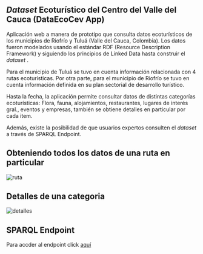 ## _Dataset_ Ecoturístico del Centro del Valle del Cauca (DataEcoCev App)

Aplicación web a manera de prototipo que consulta datos ecoturísticos de los municipios de Riofrío y Tuluá (Valle del Cauca, Colombia). Los datos fueron modelados usando el estándar RDF (Resource Description Framework) y siguiendo los principios de Linked Data hasta construir el _dataset_ .

Para el municipio de Tuluá se tuvo en cuenta información relacionada con 4 rutas ecoturísticas. Por otra parte, para el municipio de Riofrío se tuvo en cuenta información definida en su plan sectorial de desarrollo turístico.

Hasta la fecha, la aplicación permite consultar datos de distintas categorías ecoturísticas: Flora, fauna, alojamientos, restaurantes, lugares de interés gral., eventos y empresas, también se obtiene detalles en particular por cada item. 

Además, existe la posibilidad de que usuarios expertos consulten el _dataset_ a través de SPARQL Endpoint.

## Obteniendo todos los datos de una ruta en particular

![ruta](http://i.imgur.com/JeE95m4.png)

## Detalles de una categoria

![detalles](http://i.imgur.com/pFL33F2.png)

## SPARQL Endpoint

Para accder al endpoint click [aquí](http://190.14.254.238:3030/sparql.tpl)


